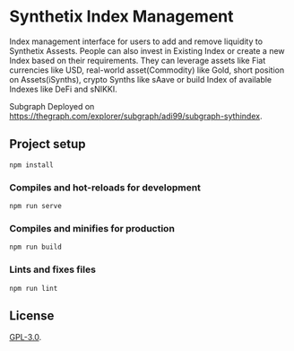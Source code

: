 # Synthetix Index Management

Index management interface for users to add and remove liquidity to Synthetix Assests. People can also invest in Existing Index or create a new Index based on their requirements. 
They can leverage assets like Fiat currencies like USD, real-world asset(Commodity) like Gold, short position on Assets(iSynths), crypto Synths like sAave 
or build Index of available Indexes like DeFi and sNIKKI.

Subgraph Deployed on https://thegraph.com/explorer/subgraph/adi99/subgraph-sythindex.

## Project setup
```
npm install
```

### Compiles and hot-reloads for development
```
npm run serve
```

### Compiles and minifies for production
```
npm run build
```

### Lints and fixes files
```
npm run lint
```

## License

[GPL-3.0](LICENSE).
